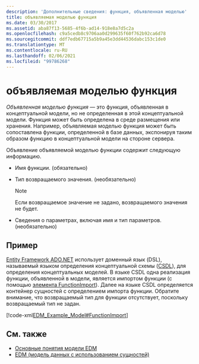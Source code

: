 ```yaml
---
description: 'Дополнительные сведения: функция, объявленная моделью'
title: объявляемая моделью функция
ms.date: 03/30/2017
ms.assetid: aba87f13-5685-4f6b-ad14-918e8a7d5c2a
ms.openlocfilehash: c9a5cedb8c9706aa0d299635f60f762b92ca6d78
ms.sourcegitcommit: ddf7edb67715a5b9a45e3dd44536dabc153c1de0
ms.translationtype: MT
ms.contentlocale: ru-RU
ms.lasthandoff: 02/06/2021
ms.locfileid: "99786268"
---
```

# <a name="model-declared-function"></a>объявляемая моделью функция

*Объявленная моделью функция* — это функция, объявленная в концептуальной модели, но не определенная в этой концептуальной модели. Функция может быть определена в среде размещения или хранения. Например, объявляемая моделью функция может быть сопоставлена функции, определенной в базе данных, экспонируя таким образом функцию в концептуальной модели на стороне сервера.  
  
 Объявление объявляемой моделью функции содержит следующую информацию.  
  
- Имя функции. (обязательно)  
  
- Тип возвращаемого значения. (необязательно)  
  
    > [!NOTE]
    > Если возвращаемое значение не задано, возвращаемого значения не будет.  
  
- Сведения о параметрах, включая имя и тип параметров. (необязательно)  
  
## <a name="example"></a>Пример  

 [Entity Framework ADO.NET](./ef/index.md) использует доменный язык (DSL), называемый языком определения концептуальной схемы ([CSDL](/ef/ef6/modeling/designer/advanced/edmx/csdl-spec)), для определения концептуальных моделей. В языке CSDL одна реализация функции, объявленной в модели, является импортом функции (с помощью [элемента FunctionImport](/ef/ef6/modeling/designer/advanced/edmx/csdl-spec#functionimport-element-csdl)). Далее на языке CSDL определяется контейнер сущностей с определением импорта функции. Обратите внимание, что возвращаемый тип для функции отсутствует, поскольку возвращаемый тип не задан.  
  
 [!code-xml[EDM_Example_Model#FunctionImport](../../../../samples/snippets/xml/VS_Snippets_Data/edm_example_model/xml/books4.edmx#functionimport)]  
  
## <a name="see-also"></a>См. также

- [Основные понятия модели EDM](entity-data-model-key-concepts.md)
- [EDM (модель данных с использованием сущностей)](entity-data-model.md)
